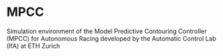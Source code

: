 # MPCC
Simulation environment of the Model Predictive Contouring Controller (MPCC) for Autonomous Racing developed by the Automatic Control Lab (IfA) at ETH Zurich
